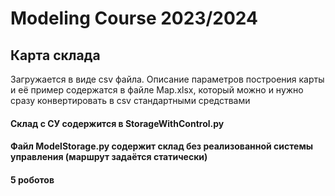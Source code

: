 # Modeling Course 2023/2024
## Карта склада
Загружается в виде csv файла. Описание параметров построения карты и её пример содержатся в файле Map.xlsx, который можно и нужно сразу конвертировать в csv стандартными средствами

#### Склад с СУ содержится в StorageWithControl.py
#### Файл ModelStorage.py содержит склад без реализованной системы управления (маршрут задаётся статически)
#### 5 роботов
